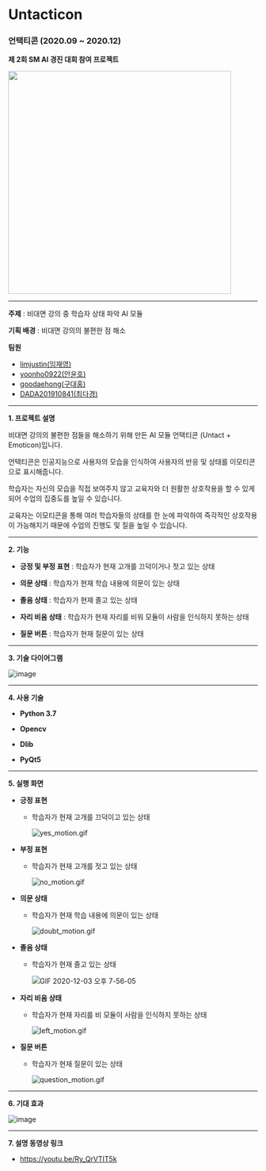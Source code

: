# Untacticon

### 언택티콘 (2020.09 ~ 2020.12)

**제 2회 SM AI 경진 대회 참여 프로젝트**

<img src = "https://user-images.githubusercontent.com/55044278/100981443-29eba480-358a-11eb-8723-9309025aaa73.jpg" height = "450px">

----------

**주제** : 비대면 강의 중 학습자 상태 파악 AI 모듈

**기획 배경** : 비대면 강의의 불편한 점 해소

**팀원**

- [limjustin(임재영)](https://github.com/limjustin)
- [yoonho0922(안윤호)](https://github.com/yoonho0922)
- [goodaehong(구대홍)](https://github.com/goodaehong)
- [DADA201910841(최다경)](https://github.com/DADA201910841)

----------

**1. 프로젝트 설명**

비대면 강의의 불편한 점들을 해소하기 위해 만든 AI 모듈 언택티콘 (Untact + Emoticon)입니다.  

언택티콘은 인공지능으로 사용자의 모습을 인식하여 사용자의 반응 및 상태를 이모티콘으로 표시해줍니다.  

학습자는 자신의 모습을 직접 보여주지 않고 교육자와 더 원활한 상호작용을 할 수 있게 되어 수업의 집중도를 높일 수 있습니다.

교육자는 이모티콘을 통해 여러 학습자들의 상태를 한 눈에 파악하여 즉각적인 상호작용이 가능해지기 때문에 수업의 진행도 및 질을 높일 수 있습니다.  

----------

**2. 기능**

- **긍정 및 부정 표현** : 학습자가 현재 고개를 끄덕이거나 젓고 있는 상태

- **의문 상태** : 학습자가 현재 학습 내용에 의문이 있는 상태

- **졸음 상태** : 학습자가 현재 졸고 있는 상태

- **자리 비움 상태** : 학습자가 현재 자리를 비워 모듈이 사람을 인식하지 못하는 상태

- **질문 버튼** : 학습자가 현재 질문이 있는 상태

----------

**3. 기술 다이어그램**

![image](https://user-images.githubusercontent.com/55044278/100983892-4806d400-358d-11eb-8e0c-2008391b8b5b.png)

----------

**4. 사용 기술**

- **Python 3.7**

- **Opencv**

- **Dlib**

- **PyQt5**

----------

**5. 실행 화면**

- **긍정 표현**

  - 학습자가 현재 고개를 끄덕이고 있는 상태

    ![yes_motion.gif](https://github.com/yoonho0922/Untacticon/blob/master/readme_util/yes_motion.gif?raw=true)

- **부정 표현**

  - 학습자가 현재 고개를 젓고 있는 상태

    ![no_motion.gif](https://github.com/yoonho0922/Untacticon/blob/master/readme_util/no_motion.gif?raw=true)

 - **의문 상태**

     - 학습자가 현재 학습 내용에 의문이 있는 상태

       ![doubt_motion.gif](https://github.com/yoonho0922/Untacticon/blob/master/readme_util/doubt_motion.gif?raw=true)

- **졸음 상태**

  - 학습자가 현재 졸고 있는 상태

    ![GIF 2020-12-03 오후 7-56-05](https://user-images.githubusercontent.com/55044278/101001720-d76ab200-35a2-11eb-871d-feadc2fd5c74.gif)

- **자리 비움 상태**

  - 학습자가 현재 자리를 비 모듈이 사람을 인식하지 못하는 상태

    ![left_motion.gif](https://github.com/yoonho0922/Untacticon/blob/master/readme_util/left_motion.gif?raw=true)

- **질문 버튼**

  - 학습자가 현재 질문이 있는 상태

    ![question_motion.gif](https://github.com/yoonho0922/Untacticon/blob/master/readme_util/question_motion.gif?raw=true)

----------

**6. 기대 효과**

![image](https://user-images.githubusercontent.com/55044278/100985320-2f97b900-358f-11eb-8be6-ad5955710d16.png)

----------

**7. 설명 동영상 링크**

- https://youtu.be/Ry_QrVTIT5k
